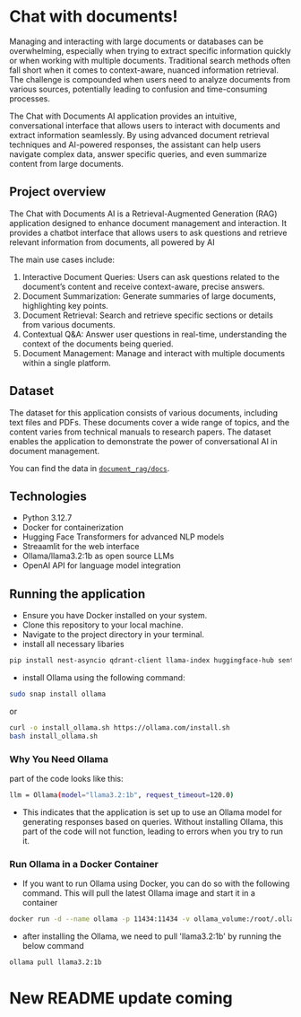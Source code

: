 
# Chat with documents!

Managing and interacting with large documents or databases can be overwhelming, especially when trying to extract specific information quickly or when working with multiple documents. Traditional search methods often fall short when it comes to context-aware, nuanced information retrieval. The challenge is compounded when users need to analyze documents from various sources, potentially leading to confusion and time-consuming processes.

The Chat with Documents AI application provides an intuitive, conversational interface that allows users to interact with documents and extract information seamlessly. By using advanced document retrieval techniques and AI-powered responses, the assistant can help users navigate complex data, answer specific queries, and even summarize content from large documents.

## Project overview

The Chat with Documents AI is a Retrieval-Augmented Generation (RAG) application designed to enhance document management and interaction. It provides a chatbot interface that allows users to ask questions and retrieve relevant information from documents, all powered by AI

The main use cases include:

1. Interactive Document Queries: Users can ask questions related to the document’s content and receive context-aware, precise answers.
2. Document Summarization: Generate summaries of large documents, highlighting key points.
3. Document Retrieval: Search and retrieve specific sections or details from various documents.
4. Contextual Q&A: Answer user questions in real-time, understanding the context of the documents being queried.
5. Document Management: Manage and interact with multiple documents within a single platform.

## Dataset

The dataset for this application consists of various documents, including text files and PDFs. These documents cover a wide range of topics, and the content varies from technical manuals to research papers. The dataset enables the application to demonstrate the power of conversational AI in document management.

You can find the data in [`document_rag/docs`](document_rag/docs).

## Technologies

- Python 3.12.7
- Docker for containerization
- Hugging Face Transformers for advanced NLP models
- Streaamlit for the web interface
- Ollama/llama3.2:1b as open source LLMs
- OpenAI API for language model integration


## Running the application

- Ensure you have Docker installed on your system.
- Clone this repository to your local machine.
- Navigate to the project directory in your terminal.
- install all necessary libaries 

``` bash
pip install nest-asyncio qdrant-client llama-index huggingface-hub sentence-transformers
```
- install Ollama using the following command:

```bash
sudo snap install ollama
```
or 

```bash
curl -o install_ollama.sh https://ollama.com/install.sh
bash install_ollama.sh
```

### Why You Need Ollama
part of the code looks like this:

```bash
llm = Ollama(model="llama3.2:1b", request_timeout=120.0)
```
- This indicates that the application is set up to use an Ollama model for generating responses based on queries. Without installing Ollama, this part of the code will not function, leading to errors when you try to run it.

### Run Ollama in a Docker Container

- If you want to run Ollama using Docker, you can do so with the following command. This will pull the latest Ollama image and start it in a container

```bash
docker run -d --name ollama -p 11434:11434 -v ollama_volume:/root/.ollama ollama/ollama:latest
```
- after installing the Ollama, we need to pull 'llama3.2:1b' by running the below command

```bash
ollama pull llama3.2:1b
```

# New README update coming 
